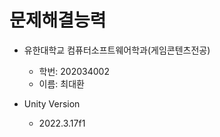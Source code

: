 # 문제해결능력
* 유한대학교 컴퓨터소프트웨어학과(게임콘텐츠전공)
    * 학번: 202034002
    * 이름: 최대환

* Unity Version
    * 2022.3.17f1
